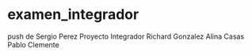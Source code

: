 
# examen_integrador
push de Sergio Perez
Proyecto Integrador
Richard Gonzalez
Alina Casas
Pablo Clemente

